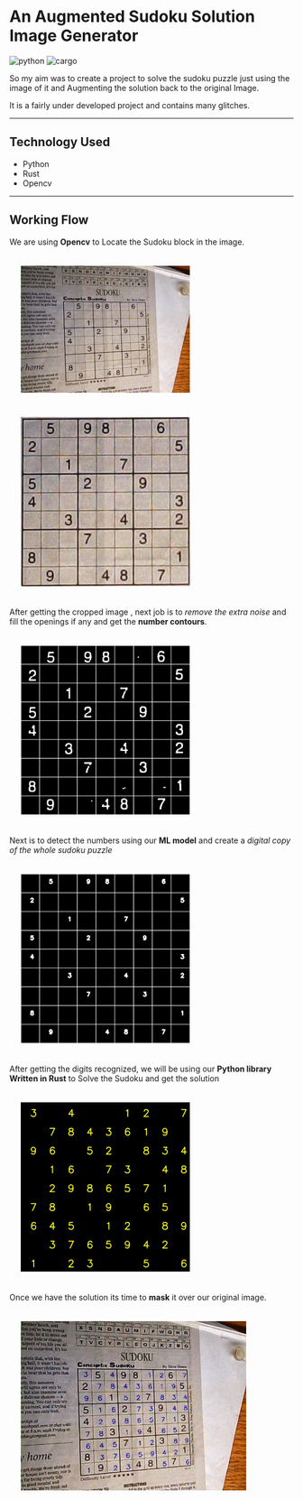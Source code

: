 # An Augmented Sudoku Solution Image Generator
![python](https://img.shields.io/badge/Python-3.8-blue) 
![cargo](https://img.shields.io/badge/cargo-1.42.0-red)

So my aim was to create a project to solve the sudoku puzzle just using the image of it and Augmenting the solution back to the original Image.

It is a fairly under developed project and contains many glitches.

---

## Technology Used

- Python
- Rust
- Opencv
---
## Working Flow

We are using **Opencv** to Locate the Sudoku block in the image.



<img src = "output/orgnl.jpg" width = 300px style = "padding:20px;"></img>
<img src = "output/crpzimg.jpg" width = 300px style = "padding:20px;"></img>

After getting the cropped image , next job is to *remove the extra noise* and fill the openings if any and get the **number contours**.

<img src = "output/sd_img.jpg" width = 300px style = "padding:20px;"></img>

Next is to detect the numbers using our **ML model** and create a *digital copy of the whole sudoku puzzle*

<img src = "output/unsolved_sd_img.jpg" width = 300px style = "padding:20px;"></img>

After getting the digits recognized, we will be using our **Python library Written in Rust** to Solve the Sudoku and get the solution


<img src = "output/solved_sd_img.jpg" width = 300px style = "padding:20px;"></img>


Once we have the solution its time to **mask** it over our original image.

<img src = "output/final.jpg" width = 400px style = "padding:20px;"></img>




